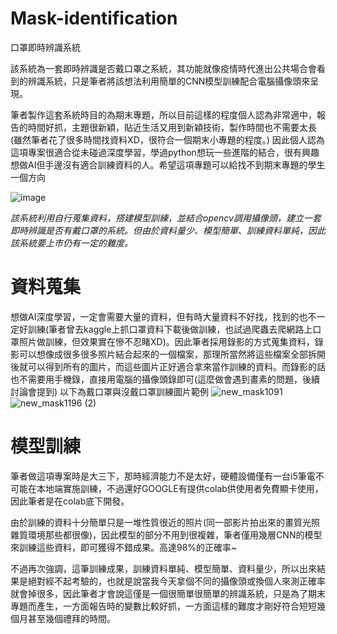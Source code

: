 # Mask-identification
口罩即時辨識系統

該系統為一套即時辨識是否戴口罩之系統，其功能就像疫情時代進出公共場合會看到的辨識系統，只是筆者將該想法利用簡單的CNN模型訓練配合電腦攝像頭來呈現。

筆者製作這套系統時目的為期末專題，所以目前這樣的程度個人認為非常適中，報告的時間好抓，主題很新穎，貼近生活又用到新穎技術，製作時間也不需要太長(雖然筆者花了很多時間找資料XD，很符合一個期末小專題的程度。)
因此個人認為這項專案很適合從未碰過深度學習，學過python想玩一些進階的結合，很有興趣想做AI但手邊沒有適合訓練資料的人。希望這項專題可以給找不到期末專題的學生一個方向

![image](https://user-images.githubusercontent.com/43988698/215306956-51aba0ee-16ee-469b-b923-069f151eebba.png)

*_該系統利用自行蒐集資料，搭建模型訓練，並結合opencv調用攝像頭，建立一套即時辨識是否有戴口罩的系統。但由於資料量少、模型簡單、訓練資料單純，因此該系統要上市仍有一定的難度。_*

# 資料蒐集
想做AI深度學習，一定會需要大量的資料，但有時大量資料不好找，找到的也不一定好訓練(筆者曾去kaggle上抓口罩資料下載後做訓練，也試過爬蟲去爬網路上口罩照片做訓練，但效果實在慘不忍睹XD)。因此筆者採用錄影的方式蒐集資料，錄影可以想像成很多很多照片結合起來的一個檔案，那理所當然將這些檔案全部拆開後就可以得到所有的圖片，而這些圖片正好適合拿來當作訓練的資料。而錄影的話也不需要用手機錄，直接用電腦的攝像頭錄即可(這麼做會遇到畫素的問題，後續討論會提到)
以下為戴口罩與沒戴口罩訓練圖片範例
![new_mask1091](https://user-images.githubusercontent.com/43988698/215305427-a61ed116-59fd-4e3c-8c31-abe3f96a8981.jpg)
![new_mask1196 (2)](https://user-images.githubusercontent.com/43988698/215305443-612d7f12-bdb4-4bf8-81a8-396ee45270db.jpg)

# 模型訓練
筆者做這項專案時是大三下，那時經濟能力不是太好，硬體設備僅有一台i5筆電不可能在本地端實施訓練，不過還好GOOGLE有提供colab供使用者免費顯卡使用，因此筆者是在colab底下開發。

由於訓練的資料十分簡單只是一堆性質很近的照片(同一部影片拍出來的畫質光照雜質環境那些都很像)，因此模型的部分不用到很複雜，筆者僅用幾層CNN的模型來訓練這些資料，即可獲得不錯成果。高達98%的正確率~

不過再次強調，這筆訓練成果，訓練資料單純、模型簡單、資料量少，所以出來結果是絕對經不起考驗的，也就是說當我今天拿個不同的攝像頭或換個人來測正確率就會掉很多，因此筆者才會說這僅是一個很簡單很簡單的辨識系統，只是為了期末專題而產生，一方面報告時的變數比較好抓，一方面這樣的難度才剛好符合短短幾個月甚至幾個禮拜的時間。
